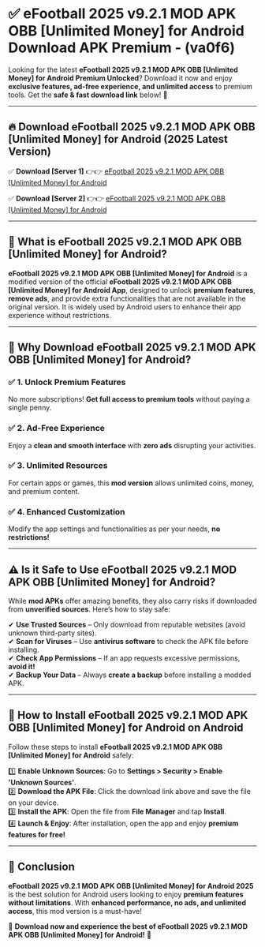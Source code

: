 
# ✅ eFootball 2025 v9.2.1 MOD APK   OBB [Unlimited Money] for Android Download APK Premium -  (va0f6) 

Looking for the latest **eFootball 2025 v9.2.1 MOD APK   OBB [Unlimited Money] for Android Premium Unlocked**? Download it now and enjoy **exclusive features, ad-free experience, and unlimited access** to premium tools. Get the **safe & fast download link** below! 🚀

---

## 🔥 Download eFootball 2025 v9.2.1 MOD APK   OBB [Unlimited Money] for Android (2025 Latest Version)

✅ **Download [Server 1]** 👉👉 [eFootball 2025 v9.2.1 MOD APK   OBB [Unlimited Money] for Android ](https://apkcomod.com?title=eFootball_2025_v9.2.1_MOD_APK___OBB_[Unlimited_Money]_for_Android)  

✅ **Download [Server 2]** 👉👉 [eFootball 2025 v9.2.1 MOD APK   OBB [Unlimited Money] for Android ](https://apkcomod.com?title=eFootball_2025_v9.2.1_MOD_APK___OBB_[Unlimited_Money]_for_Android)  


---

## 📌 What is eFootball 2025 v9.2.1 MOD APK   OBB [Unlimited Money] for Android?

**eFootball 2025 v9.2.1 MOD APK   OBB [Unlimited Money] for Android** is a modified version of the official **eFootball 2025 v9.2.1 MOD APK   OBB [Unlimited Money] for Android App**, designed to unlock **premium features**, **remove ads**, and provide extra functionalities that are not available in the original version. It is widely used by Android users to enhance their app experience without restrictions.

---

## 🌟 Why Download eFootball 2025 v9.2.1 MOD APK   OBB [Unlimited Money] for Android?

### ✅ 1. Unlock Premium Features
No more subscriptions! **Get full access to premium tools** without paying a single penny.

### ✅ 2. Ad-Free Experience
Enjoy a **clean and smooth interface** with **zero ads** disrupting your activities.

### ✅ 3. Unlimited Resources
For certain apps or games, this **mod version** allows unlimited coins, money, and premium content.

### ✅ 4. Enhanced Customization
Modify the app settings and functionalities as per your needs, **no restrictions!**

---

## ⚠️ Is it Safe to Use eFootball 2025 v9.2.1 MOD APK   OBB [Unlimited Money] for Android?

While **mod APKs** offer amazing benefits, they also carry risks if downloaded from **unverified sources**. Here’s how to stay safe:

✔ **Use Trusted Sources** – Only download from reputable websites (avoid unknown third-party sites).  
✔ **Scan for Viruses** – Use **antivirus software** to check the APK file before installing.  
✔ **Check App Permissions** – If an app requests excessive permissions, **avoid it!**  
✔ **Backup Your Data** – Always **create a backup** before installing a modded APK.

---

## 📲 How to Install eFootball 2025 v9.2.1 MOD APK   OBB [Unlimited Money] for Android on Android

Follow these steps to install **eFootball 2025 v9.2.1 MOD APK   OBB [Unlimited Money] for Android** safely:

1️⃣ **Enable Unknown Sources**: Go to **Settings > Security > Enable 'Unknown Sources'**.  
2️⃣ **Download the APK File**: Click the download link above and save the file on your device.  
3️⃣ **Install the APK**: Open the file from **File Manager** and tap **Install**.  
4️⃣ **Launch & Enjoy**: After installation, open the app and enjoy **premium features for free!**

---

## 🚀 Conclusion

**eFootball 2025 v9.2.1 MOD APK   OBB [Unlimited Money] for Android 2025** is the best solution for Android users looking to enjoy **premium features without limitations**. With **enhanced performance, no ads, and unlimited access**, this mod version is a must-have!

🔻 **Download now and experience the best of eFootball 2025 v9.2.1 MOD APK   OBB [Unlimited Money] for Android!** 🔻

